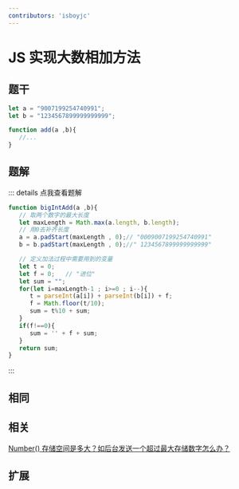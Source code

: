 ```yaml
---
contributors: 'isboyjc'
---
```


# JS 实现大数相加方法


## 题干

```js
let a = "9007199254740991";
let b = "1234567899999999999";

function add(a ,b){
   //...
}
```



## 题解

::: details 点我查看题解

```js
function bigIntAdd(a ,b){
   // 取两个数字的最大长度
   let maxLength = Math.max(a.length, b.length);
   // 用0去补齐长度
   a = a.padStart(maxLength , 0);// "0009007199254740991"
   b = b.padStart(maxLength , 0);//" 1234567899999999999"

   // 定义加法过程中需要用到的变量
   let t = 0;
   let f = 0;   // "进位"
   let sum = "";
   for(let i=maxLength-1 ; i>=0 ; i--){
      t = parseInt(a[i]) + parseInt(b[i]) + f;
      f = Math.floor(t/10);
      sum = t%10 + sum;
   }
   if(f!==0){
      sum = '' + f + sum;
   }
   return sum;
}
```

:::



## 相同


## 相关

[Number() 存储空间是多大？如后台发送一个超过最大存储数字怎么办？](../core/020datatype/020110_number_storage.md)

## 扩展

